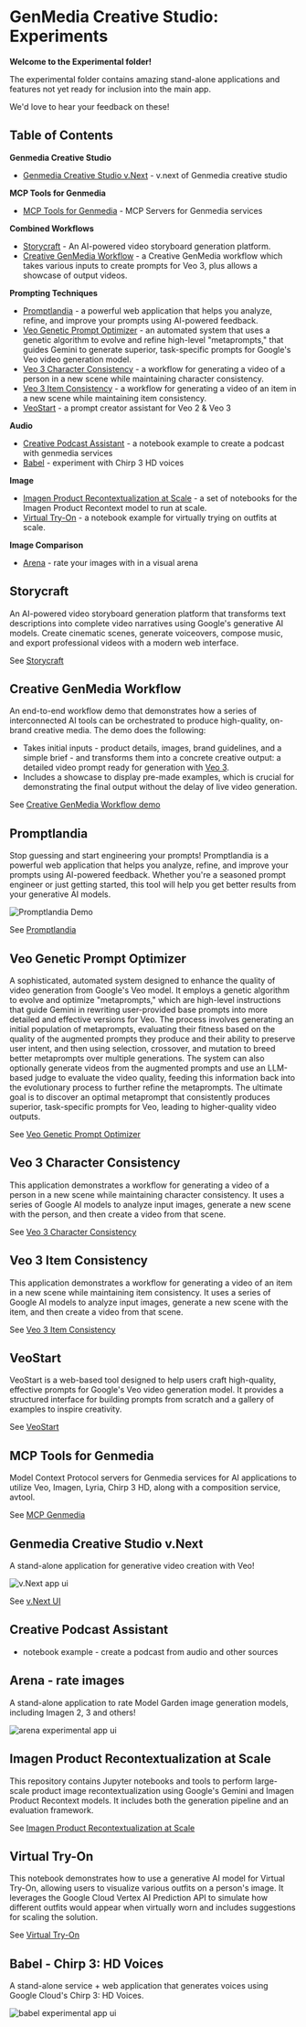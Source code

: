 # GenMedia Creative Studio: Experiments

__Welcome to the Experimental folder!__

The experimental folder contains amazing stand-alone applications and features not yet ready for inclusion into the main app.

We'd love to hear your feedback on these!

## Table of Contents

**Genmedia Creative Studio**
* [Genmedia Creative Studio v.Next](#genmedia-creative-studio-vnext) - v.next of Genmedia creative studio

**MCP Tools for Genmedia**
* [MCP Tools for Genmedia](#mcp-tools-for-genmedia) - MCP Servers for Genmedia services

**Combined Workflows**
* [Storycraft](#storycraft) - An AI-powered video storyboard generation platform.
* [Creative GenMedia Workflow](#creative-genmedia-workflow) - a Creative GenMedia workflow which takes various inputs to create prompts for Veo 3, plus allows a showcase of output videos.

**Prompting Techniques**
* [Promptlandia](#promptlandia) - a powerful web application that helps you analyze, refine, and improve your prompts using AI-powered feedback.
* [Veo Genetic Prompt Optimizer](#veo-genetic-prompt-optimizer) - an automated system that uses a genetic algorithm to evolve and refine high-level "metaprompts," that guides Gemini to generate superior, task-specific prompts for Google's Veo video generation model.
* [Veo 3 Character Consistency](#veo-3-character-consistency) - a workflow for generating a video of a person in a new scene while maintaining character consistency.
* [Veo 3 Item Consistency](#veo-3-item-consistency) - a workflow for generating a video of an item in a new scene while maintaining item consistency.
* [VeoStart](#veostart) - a prompt creator assistant for Veo 2 & Veo 3

**Audio**
* [Creative Podcast Assistant](#creative-podcast-assistant) - a notebook example to create a podcast with genmedia services
* [Babel](#babel---chirp-3-hd-voices) - experiment with Chirp 3 HD voices

**Image**
* [Imagen Product Recontextualization at Scale](#imagen-product-recontextualization-at-scale) - a set of notebooks for the Imagen Product Recontext model to run at scale.
* [Virtual Try-On](#virtual-try-on) - a notebook example for virtually trying on outfits at scale.

**Image Comparison**
* [Arena](#arena---rate-images) - rate your images with in a visual arena

## Storycraft

An AI-powered video storyboard generation platform that transforms text descriptions into complete video narratives using Google's generative AI models. Create cinematic scenes, generate voiceovers, compose music, and export professional videos with a modern web interface.

See [Storycraft](./storycraft/)


## Creative GenMedia Workflow

An end-to-end workflow demo that demonstrates how a series of interconnected AI tools can be orchestrated to produce high-quality, on-brand creative media. The demo does the following:
- Takes initial inputs - product details, images, brand guidelines, and a simple brief - and transforms them into a concrete creative output: a detailed video prompt ready for generation with [Veo 3](https://cloud.google.com/vertex-ai/generative-ai/docs/models#veo-models).
- Includes a showcase to display pre-made examples, which is crucial for demonstrating the final output without the delay of live video generation.

See [Creative GenMedia Workflow demo](./creative-genmedia-workflow/)

## Promptlandia

Stop guessing and start engineering your prompts! Promptlandia is a powerful web application that helps you analyze, refine, and improve your prompts using AI-powered feedback. Whether you're a seasoned prompt engineer or just getting started, this tool will help you get better results from your generative AI models.

![Promptlandia Demo](promptlandia/assets/promptlandia_short.gif)

See [Promptlandia](./promptlandia/)


## Veo Genetic Prompt Optimizer

A sophisticated, automated system designed to enhance the quality of video generation from  Google's Veo model. It employs a genetic algorithm to evolve and optimize "metaprompts," which are high-level instructions that guide Gemini in rewriting user-provided base prompts into more detailed and effective versions for Veo. The process involves generating  an initial population of metaprompts, evaluating their fitness based on the quality of the augmented prompts they produce and their ability to   preserve user intent, and then using selection, crossover, and mutation to breed better metaprompts over multiple generations. The system can  also optionally generate videos from the augmented prompts and use an LLM-based judge to evaluate the video quality, feeding this information   back into the evolutionary process to further refine the metaprompts. The ultimate goal is to discover an optimal metaprompt that consistently  produces superior, task-specific prompts for Veo, leading to higher-quality video outputs.

See [Veo Genetic Prompt Optimizer](./veo-genetic-prompt-optimizer/)

## Veo 3 Character Consistency

This application demonstrates a workflow for generating a video of a person in a new scene while maintaining character consistency. It uses a series of Google AI models to analyze input images, generate a new scene with the person, and then create a video from that scene.

See [Veo 3 Character Consistency](./veo3-character-consistency/)

## Veo 3 Item Consistency

This application demonstrates a workflow for generating a video of an item in a new scene while maintaining item consistency. It uses a series of Google AI models to analyze input images, generate a new scene with the item, and then create a video from that scene.

See [Veo 3 Item Consistency](./veo3-item-consistency/)

## VeoStart

VeoStart is a web-based tool designed to help users craft high-quality, effective prompts for Google's Veo video generation model. It provides a structured interface for building prompts from scratch and a gallery of examples to inspire creativity.

See [VeoStart](./VeoStart/)

## MCP Tools for Genmedia

Model Context Protocol servers for Genmedia services for AI applications to utilize Veo, Imagen, Lyria, Chirp 3 HD, along with a composition service, avtool.

See [MCP Genmedia](./mcp-genmedia/)


## Genmedia Creative Studio v.Next

A stand-alone application for generative video creation with Veo!

![v.Next app ui](assets/veo-app.png)

See [v.Next UI](./veo-app/)

## Creative Podcast Assistant

* notebook example - create a podcast from audio and other sources


## Arena - rate images

A stand-alone application to rate Model Garden image generation models, including Imagen 2, 3 and others!

![arena experimental app ui](assets/arena.png)

## Imagen Product Recontextualization at Scale

This repository contains Jupyter notebooks and tools to perform large-scale product image recontextualization using Google's Gemini and Imagen Product Recontext models. It includes both the generation pipeline and an evaluation framework.

See [Imagen Product Recontextualization at Scale](./Imagen_Product_Recontext/)


## Virtual Try-On

This notebook demonstrates how to use a generative AI model for Virtual Try-On, allowing users to visualize various outfits on a person's image. It leverages the Google Cloud Vertex AI Prediction API to simulate how different outfits would appear when virtually worn and includes suggestions for scaling the solution.

See [Virtual Try-On](./VTO/)


## Babel - Chirp 3: HD Voices

A stand-alone service + web application that generates voices using Google Cloud's Chirp 3: HD Voices.

![babel experimental app ui](assets/babel.png)

